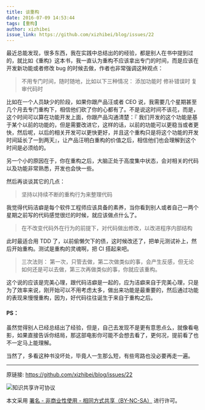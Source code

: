 ```yaml
---
title: 谈重构
date: 2016-07-09 14:53:44
tags: [重构]
author: xizhibei
issue_link: https://github.com/xizhibei/blog/issues/22
---
```

最近总能发现，很多东西，我在实践中总结出的的经验，都是别人在书中提到过的，就比如《重构》这本书，我一直认为重构不应该拿出专门的时间，而是应该在开发新功能或者修改 bug 的时候去做，作者也非常强调这种观点：

> 不用专门时间，随时随地，比如以下三种情况：
> 添加功能时
> 修补错误时
> 复审代码时

比如在一个人员缺少的阶段，如果你跟产品汪或者 CEO 说，我需要几个星期甚至几个月去专门重构下，相信他们砍了你的心都有了。不是说这时间不该花，而是，这个时间可以算在功能开发上面，你跟产品沟通清楚：『
我们开发的这个功能是基于某个以前的功能的，但是需要改进它，这样的话，以前的功能可以更稳当或者更快，然后呢，以后的相关开发可以更快更好，并且这个重构只是将这个功能的开发时间延长了一到两天』，让产品汪明白重构的价值之后，相信他们也会理解到这个时间是必须给的。

另一个小的原因在于，你在重构之后，大脑正处于高度集中状态，会对相关的代码以及功能非常熟悉，开发也会快一些。

然后再谈谈其它的几点：

> 坚持以持续不断的重构行为来整理代码

我觉得代码洁癖是每个软件工程师应该具备的素养，当你看到别人或者自己一两个星期之前写的代码感觉很烂的时候，就应该做点什么了。

> 在不改变代码外在行为的前提下，对代码做出修改，以改进程序内部结构

此时最适合用 TDD 了，以前偷懒欠下的债，这时候改还了，把单元测试补上，然后开始重构。测试是重构的灵魂啊，把 CI 搭起来吧。

> 三次法则：
> 第一次，只管去做，第二次做类似的事，会产生反感，但无论如何还是可以去做，第三次再做类似的事，你就应该重构。

这个说的应该是完美心理，跟代码洁癖是一起的，应为洁癖来自于完美心理，只是为了效率来说，刚开始可以不用考虑太多，做出来功能是最重要的，然后通过功能的表现来慢慢重构，因为，好代码往往诞生于来自于重构之后。
#### PS：

虽然觉得别人已经总结出了经验，但是，自己去发现不是更有意思点么，就像看电影，如果直接告诉你结局，那这部电影你可能不会想去看了，更何况，提前看了也不一定马上能理解。

当然了，多看这种书没坏处，毕竟人一生那么短，有些弯路也没必要再走一遍。


***
原链接: https://github.com/xizhibei/blog/issues/22

![知识共享许可协议](https://i.creativecommons.org/l/by-nc-sa/4.0/88x31.png "署名 - 非商业性使用 - 相同方式共享（BY-NC-SA）")

本文采用 [署名 - 非商业性使用 - 相同方式共享（BY-NC-SA）](https://creativecommons.org/licenses/by-nc-sa/4.0/deed.zh) 进行许可。
